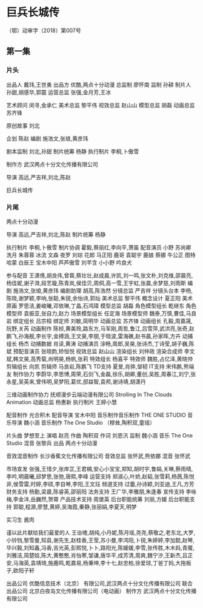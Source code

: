 # 巨兵长城传

（鄂）动审字（2018）第007号

## 第一集

### 片头 

出品人  戴玮,王世勇
出品方  优酷,两点十分动漫
总监制  廖怀南
监制  孙耕
制片人  孙甜,胡感华,郭震
运营总监  张强,金月芳,王冰

艺术顾问  闵寻,金承仁
美术总监  黎平伟
视效总监  赵山山 
模型总监  胡磊
动画总监  苏齐锋

原创故事  刘北

企划  陈赵
编剧  施浩文,张琅,黄彦玮

剧本监制  刘北,孙甜
制片统筹  杨静
执行制片  李桐,卜傲雪

制作方  武汉两点十分文化传播有限公司

导演  高远,严吉祥,刘北,陈赵

巨兵长城传


### 片尾

两点十分动漫


导演  高远,严吉祥,刘北,陈赵
制片统筹  杨静



执行制片  李桐,卜傲雪
制片协调  霍毅,蔡丽红,李向平,萧笛
配音演员
小野  苏尚卿
洗月  朱蓉蓉
冰流  文森
夜罗  刘琮
花郎  马正阳
鹿哥  袁聪宇
鹿娘  蔡娜
牛公正  图特哈蒙
白辰王  宝木中阳
芦芦傲雪  刘芊含
小小野  吟良犬

参与配音
王潇倩,胡良伟,曾蓉,蔡壮壮,赵成晨,许凯,刘一鸣,张文朴,刘克维,邵晨亮,杨佳妮,谢子溦,段艺璇,陈青岚,侯佳贝,周侗,高一雪,王宇虹,张晨,余梦慈,刘雨斯
编剧  施浩文,张琅,黄彦玮
编剧助理  胡高,陈浩然
分镜总监  严吉祥
分镜头台本  李杨,陈晓,谢梦颖,李响,张聪,朱锐,余怡诗,郭灿
美术总监  黎平伟
概念设计  夏正阳
美术原画  罗思洁,姜峻曦,邓依琳,丁晶,石鸿璋
模型总监  胡磊
角色模型组长  乾继东
角色模型师  袁振亚,张自力,赵力
场景模型组长  任定海
场景模型师  魏泰,万慎,曹佳,马良岩
绑定组长  吕宗桓
绑定师  刘敏,简明华
动画总监  苏齐锋
动画组长  孔毅,周嘉晟,阮野,关芮
动画制作  陈桢,黄美玲,路东方,马军刚,周哲,鲁江,吕雪萍,武洪亮,张奇,赵鹏飞,孙海舰,李长宇,金搏涵,王文昊,李朋,于晓波,雷海礁,赵书晨,孙家晖,方卉
动捕组长  杨杰
动捕数据  肖读,黄涛
动捕演员  涂畅,周郎,吴昊,张诗杰,丁诗莹,胡子巍,陈斌
预配音演员  张晓韵,矫恒悦
视效总监  赵山山
渲染组长  刘仲政
渲染合成师  李文斌,韩文昊,高秀菊,尚明昊,杨帆,张莉
特效组长  杨喜平
特效师  魏胜,占亿泽,黄晓帅
剪辑组长  向凯
剪辑师  马良岩,陈鹏飞
TD支持  夏旻,肖骅,邹韧
IT支持  宋伟鹏,熊端友
制作协力  李蔚华,李思博,周荣,石剑飞,金磊,徐乐,胡卿,董创,吴胜,周春江,刘宁,张永星,吴英来,曾伟明,吴梦阳,葛优,邸益智,袁邦,谢诗靖,胡潇丹

三维动画制作协力
抚顺漫步云端动漫有限公司
Strolling  In The Clouds Animation
动画总监  杨惠新
执行制片  王婷小慧

配音制作
光合积木 
配音导演  宝木中阳
音乐制作音乐制作
THE ONE STUDIO 
音乐导演  魏小涵
音乐制作  The One Studio
（穆耸,陶积双,童瑶）

片头曲  梦想至上
演唱  赵亮
作曲  陶积双
作词  刘恩汛
监制  魏小涵
音乐  The One Studio
混音  张黎兵
出品  两点十分动漫

音效混音制作
长沙香蕉文化传播有限公司
音效总监  张怀武,熊依娜
混音  张怀武

市场宣发  张强,王惜夕,张岸芷,王君楠,安心小宝宝,郑知,胡时宇,鲁娟,关琳,蔡雨晴,李吟,明晨曦,邱梦思,张弛,唐熙,李峰
运营支持  郑淑心,叶娇,赵韬,张雪莉,杨茜,陈悦非,侯雪雷,时婷,李硕,李自琴,李阳,王文珏
频道支持  过蕾,孙诗颖,刘亚迪,王凡,方芳
财务支持  杨勤,梁晨,陈睿英,邵丽阳
法务支持  王广华,李雅朋,朱逢春
宣传支持  李咏梅,李金沣,岳巍然,贺霄
产品技术支持  周堡英
后台职能统筹  刘丽,方媛
后台职能支持  郭聪,程源,廖慧,黄婷,吴海霞,秦静,张丽娟,李夏天,明梦

实习生  酱肉

谨以此片献给我们最爱的人
王诒璁,胡纯,小丹妮,陈月瑶,尧尧,蔡敬之,老东北,大罗,小铃铛,黎雪曼,知县,谢先生,赵桂香,王莹,苏小曼,李鸿阳,卜锐,朱婷婷,李加懿,赵琴,华兴毅,刘知鑫,冯香,吉光英,彭熙悦,卜卜,路阳光,陈媛媛,李雪,张传胜,木木妈,青魇,刘雅洁,简楚娢,陈大,黄憨憨,肖怡寒,邹谦,唐华平,成芳清,周爽,魏宁汐,王新杰,吕芷安,马海英,袁靖琦,施鹿鸣,乾嘉易,杨秉坤,李十七,赵忠柏,徐爱琼,丁爸丁妈,大拖板子,欧阳子轩


出品公司  优酷信息技术（北京）
有限公司,武汉两点十分文化传播有限公司
联合出品公司  北京白夜岛文化传播有限公司（电动画）
制作方  武汉两点十分文化传播有限公司

